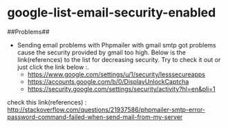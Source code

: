 # google-list-email-security-enabled

##Problems##
- Sending email problems with Phpmailer with gmail smtp got problems cause the security provided by gmail too high. Below is the link(references) to the list for decreasing security. Try to check it out or just click the link below :.
  - https://www.google.com/settings/u/1/security/lesssecureapps
  - https://accounts.google.com/b/0/DisplayUnlockCaptcha
  - https://security.google.com/settings/security/activity?hl=en&pli=1
  

check this link(references) : http://stackoverflow.com/questions/21937586/phpmailer-smtp-error-password-command-failed-when-send-mail-from-my-server
